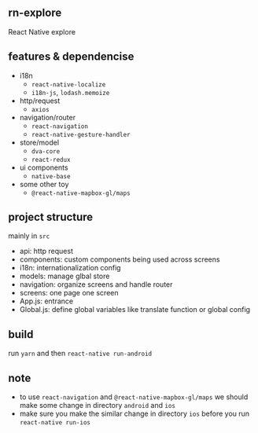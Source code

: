 ## rn-explore
React Native explore

## features & dependencise
- i18n
  - `react-native-localize`
  - `i18n-js`, `lodash.memoize`
- http/request
  - `axios`
- navigation/router
  - `react-navigation`
  - `react-native-gesture-handler`
- store/model
  - `dva-core`
  - `react-redux`
- ui components
  - `native-base`
- some other toy
  - `@react-native-mapbox-gl/maps`

## project structure
mainly in `src`  
- api: http request
- components: custom components being used across screens
- i18n: internationalization config
- models: manage glbal store
- navigation: organize screens and handle router
- screens: one page one screen
- App.js: entrance
- Global.js: define global variables like translate function or global config

## build
run `yarn` and then `react-native run-android`  

## note
- to use `react-navigation` and `@react-native-mapbox-gl/maps` we should make some change in directory `android` and `ios`  
- make sure you make the similar change in directory `ios` before you run  `react-native run-ios`  
